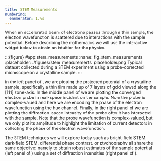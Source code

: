 ```yaml
---
title: STEM Measurements
numbering:
  enumerator: 1.%s
---
```


When an accelerated beam of electrons passes through a thin sample, the electron wavefunction is scattered due to interactions with the sample potential. Before describing the mathematics we will use the interactive widget below to obtain an intuition for the physics.

:::{figure} #app:stem_measurements
:name: fig_stem_measurements
:placeholder: ./figures/stem_measurements_placeholder.png
Typical dataset collected during a STEM experiment using a probe-corrected microscope on a crystalline sample.
:::

In the left panel of [](#fig_stem_measurements), we are plotting the projected potential of a crystalline sample, specifically a thin film made up of 7 layers of gold viewed along the [111] zone-axis.
In the middle panel of [](#fig_stem_measurements) we are plotting the converged electron probe in real-space incident on the sample.
Note the probe is complex-valued and here we are encoding the phase of the electron wavefunction using the hue channel.
Finally, in the right panel of [](#fig_stem_measurements) we are plotting the diffraction-space intensity of the probe after it has interacted with the sample.
Note that the probe wavefunction is complex-valued, but we only plot its amplitude to highlight the limitation of current detectors in collecting the phase of the electron wavefunction.

The STEM techniques we will explore today such as bright-field STEM, dark-field STEM, differential phase contrast, or ptychography all share the same objective: namely to obtain robust estimates of the sample potential (left panel of [](#fig_stem_measurements)) using a set of diffraction intensities (right panel of [](#fig_stem_measurements)).
